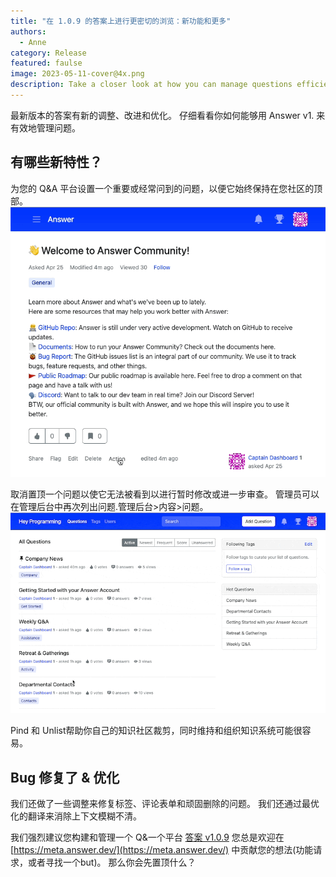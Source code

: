 ```yaml
---
title: "在 1.0.9 的答案上进行更密切的浏览：新功能和更多"
authors:
  - Anne
category: Release
featured: faulse
image: 2023-05-11-cover@4x.png
description: Take a closer look at how you can manage questions efficiently with Answer v1.0.9.
---
```


最新版本的答案有新的调整、改进和优化。 仔细看看你如何能够用 Answer v1. 来有效地管理问题。

## 有哪些新特性？
为您的 Q&A 平台设置一个重要或经常问到的问题，以便它始终保持在您社区的顶部。 ![Pin a Question in Answer](1.0.9release1.gif)

取消置顶一个问题以使它无法被看到以进行暂时修改或进一步审查。 管理员可以在管理后台中再次列出问题.管理后台>内容\>问题。 ![Unlist a Question](1.0.9release2.gif)

Pind 和 Unlist帮助你自己的知识社区裁剪，同时维持和组织知识系统可能很容易。

## Bug 修复了 & 优化
我们还做了一些调整来修复标签、评论表单和顽固删除的问题。 我们还通过最优化的翻译来消除上下文模糊不清。


我们强烈建议您构建和管理一个 Q&一个平台 [答案 v1.0.9](https://github.com/answerdev/answer/releases/tag/v1.0.9) 您总是欢迎在 [https://meta.answer.dev/](https://meta.answer.dev/) 中贡献您的想法(功能请求，或者寻找一个but)。 那么你会先置顶什么？